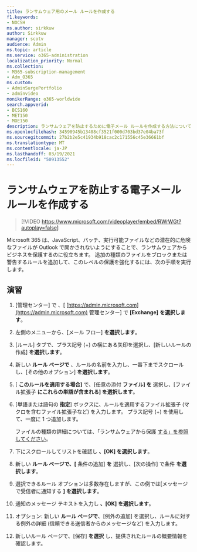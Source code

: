 ```yaml
---
title: ランサムウェア用のメール ルールを作成する
f1.keywords:
- NOCSH
ms.author: sirkkuw
author: Sirkkuw
manager: scotv
audience: Admin
ms.topic: article
ms.service: o365-administration
localization_priority: Normal
ms.collection:
- M365-subscription-management
- Adm_O365
ms.custom:
- AdminSurgePortfolio
- adminvideo
monikerRange: o365-worldwide
search.appverid:
- BCS160
- MET150
- MOE150
description: ランサムウェアを防止するために電子メール ルールを作成する方法について学習します。
ms.openlocfilehash: 34590945b13408cf3521f000d703bd37e04ba73f
ms.sourcegitcommit: 27b2b2e5c41934b918cac2c171556c45e36661bf
ms.translationtype: MT
ms.contentlocale: ja-JP
ms.lasthandoff: 03/19/2021
ms.locfileid: "50913552"
---
```

# <a name="create-email-rules-to-prevent-ransomware"></a>ランサムウェアを防止する電子メール ルールを作成する

> [!VIDEO https://www.microsoft.com/videoplayer/embed/RWrWGt?autoplay=false]

Microsoft 365 は、JavaScript、バッチ、実行可能ファイルなどの潜在的に危険なファイルが Outlook で開かされないようにすることで、ランサムウェアからビジネスを保護するのに役立ちます。 追加の種類のファイルをブロックまたは警告するルールを追加して、このレベルの保護を強化するには、次の手順を実行します。

## <a name="try-it"></a>演習

1. [管理センター] で 、[ [https://admin.microsoft.com](https://admin.microsoft.com) 管理センター] で **[Exchange]** **を選択します**。
1. 左側のメニューから、[メール フロー] **を選択します**。
1. [ルール] タブで、プラス記号 (+) の横にある矢印を選択し、[新しいルールの作成] **を選択します**。
1. 新しい **ルール ページで** 、ルールの名前を入力し、一番下までスクロールし、[その他のオプション] **を選択します**。
1. [ **このルールを適用する場合]** で、[任意の添付 **ファイル] を** 選択し、[ファイル拡張子 **にこれらの単語が含まれる] を選択します**。
1. [単語または語句の **指定**] ボックスに、ルールを適用するファイル拡張子 (マクロを含むファイル拡張子など) を入力します。 プラス記号 (+) を使用して、一度に 1 つ追加します。

    ファイルの種類の詳細については、「ランサムウェアから保護 [する」を参照してください](../admin/security-and-compliance/secure-your-business-data.md#ransomware)。

1. 下にスクロールしてリストを確認し **、[OK] を選択します**。
1. 新しい **ルール ページで、[** 条件の追加] **を** 選択し、[次の操作] で条件 **を選択します**。
1. 選択できるルール オプションは多数存在しますが、この例では[メッセージで受信者に通知する **] を選択します**。
1. 通知のメッセージ テキストを入力し **、[OK] を選択します**。
1. オプション: 新しい **ルール ページで**、[例外の追加] を選択し、ルールに対する例外の詳細 (信頼できる送信者からのメッセージなど) を入力します。 
1. 新しいルール ページで、[保存] **を選択** し、提供されたルールの概要情報を確認します。
